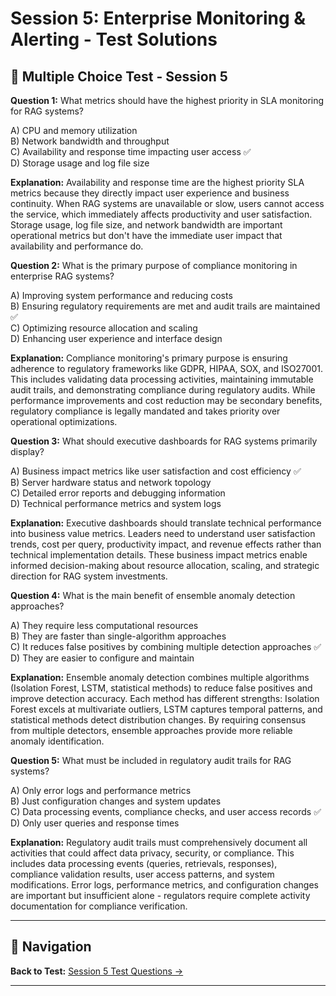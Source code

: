 # Session 5: Enterprise Monitoring & Alerting - Test Solutions

## 📝 Multiple Choice Test - Session 5

**Question 1:** What metrics should have the highest priority in SLA monitoring for RAG systems?  

A) CPU and memory utilization  
B) Network bandwidth and throughput  
C) Availability and response time impacting user access ✅  
D) Storage usage and log file size  

**Explanation:** Availability and response time are the highest priority SLA metrics because they directly impact user experience and business continuity. When RAG systems are unavailable or slow, users cannot access the service, which immediately affects productivity and user satisfaction. Storage usage, log file size, and network bandwidth are important operational metrics but don't have the immediate user impact that availability and performance do.

**Question 2:** What is the primary purpose of compliance monitoring in enterprise RAG systems?  

A) Improving system performance and reducing costs  
B) Ensuring regulatory requirements are met and audit trails are maintained ✅  
C) Optimizing resource allocation and scaling  
D) Enhancing user experience and interface design  

**Explanation:** Compliance monitoring's primary purpose is ensuring adherence to regulatory frameworks like GDPR, HIPAA, SOX, and ISO27001. This includes validating data processing activities, maintaining immutable audit trails, and demonstrating compliance during regulatory audits. While performance improvements and cost reduction may be secondary benefits, regulatory compliance is legally mandated and takes priority over operational optimizations.

**Question 3:** What should executive dashboards for RAG systems primarily display?  

A) Business impact metrics like user satisfaction and cost efficiency ✅  
B) Server hardware status and network topology  
C) Detailed error reports and debugging information  
D) Technical performance metrics and system logs  

**Explanation:** Executive dashboards should translate technical performance into business value metrics. Leaders need to understand user satisfaction trends, cost per query, productivity impact, and revenue effects rather than technical implementation details. These business impact metrics enable informed decision-making about resource allocation, scaling, and strategic direction for RAG system investments.

**Question 4:** What is the main benefit of ensemble anomaly detection approaches?  

A) They require less computational resources  
B) They are faster than single-algorithm approaches  
C) It reduces false positives by combining multiple detection approaches ✅  
D) They are easier to configure and maintain  

**Explanation:** Ensemble anomaly detection combines multiple algorithms (Isolation Forest, LSTM, statistical methods) to reduce false positives and improve detection accuracy. Each method has different strengths: Isolation Forest excels at multivariate outliers, LSTM captures temporal patterns, and statistical methods detect distribution changes. By requiring consensus from multiple detectors, ensemble approaches provide more reliable anomaly identification.

**Question 5:** What must be included in regulatory audit trails for RAG systems?  

A) Only error logs and performance metrics  
B) Just configuration changes and system updates  
C) Data processing events, compliance checks, and user access records ✅  
D) Only user queries and response times  

**Explanation:** Regulatory audit trails must comprehensively document all activities that could affect data privacy, security, or compliance. This includes data processing events (queries, retrievals, responses), compliance validation results, user access patterns, and system modifications. Error logs, performance metrics, and configuration changes are important but insufficient alone - regulators require complete activity documentation for compliance verification.

---

## 🧭 Navigation

**Back to Test:** [Session 5 Test Questions →](Session5_*.md#multiple-choice-test)

---
